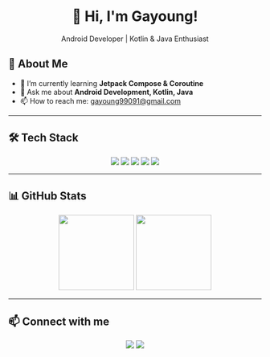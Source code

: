 <!-- 헤더 -->
<h1 align="center">👋 Hi, I'm Gayoung!</h1>
<p align="center">
  Android Developer | Kotlin & Java Enthusiast
</p>

<!-- 소개 -->
## 🚀 About Me
- 🌱 I’m currently learning **Jetpack Compose & Coroutine**
- 💬 Ask me about **Android Development, Kotlin, Java**
- 📫 How to reach me: [gayoung99091@gmail.com](mailto:gayoung99091@gmail.com)

---

<!-- 기술 스택 -->
## 🛠 Tech Stack
<p align="center">
  <img src="https://img.shields.io/badge/Java-007396?style=for-the-badge&logo=java&logoColor=white" />
  <img src="https://img.shields.io/badge/Kotlin-0095D5?style=for-the-badge&logo=kotlin&logoColor=white" />
  <img src="https://img.shields.io/badge/Python-3776AB?style=for-the-badge&logo=python&logoColor=white" />
  <img src="https://img.shields.io/badge/Android_Studio-3DDC84?style=for-the-badge&logo=android-studio&logoColor=white" />
  <img src="https://img.shields.io/badge/IntelliJ_IDEA-000000?style=for-the-badge&logo=intellij-idea&logoColor=white" />
</p>

---

<!-- 깃허브 통계 -->
## 📊 GitHub Stats
<p align="center">
  <img src="https://github-readme-stats.vercel.app/api?username=gay00ung&show_icons=true&theme=tokyonight" height="150"/>
  <img src="https://github-readme-stats.vercel.app/api/top-langs/?username=gay00ung&layout=compact&theme=tokyonight" height="150"/>
</p>

---

<!-- 연락 및 SNS -->
## 📫 Connect with me
<p align="center">
  <a href="https://www.linkedin.com/in/%EA%B0%80%EC%98%81-%EC%8B%A0-5118552b2/"><img src="https://img.shields.io/badge/LinkedIn-0A66C2?style=for-the-badge&logo=linkedin&logoColor=white" /></a>
  <a href="https://github.com/gay00ung"><img src="https://img.shields.io/badge/GitHub-181717?style=for-the-badge&logo=github&logoColor=white" /></a>
</p>
